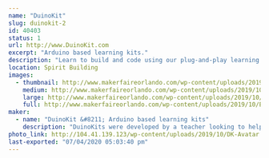 ```yaml
---
name: "DuinoKit"
slug: duinokit-2
id: 40403
status: 1
url: http://www.DuinoKit.com
excerpt: "Arduino based learning kits."
description: "Learn to build and code using our plug-and-play learning kits.  No soldering or breadboarding."
location: Spirit Building
images:
  - thumbnail: http://www.makerfaireorlando.com/wp-content/uploads/2019/10/Ess-and-Jr-kit-Package.jpg
    medium: http://www.makerfaireorlando.com/wp-content/uploads/2019/10/Ess-and-Jr-kit-Package.jpg
    large: http://www.makerfaireorlando.com/wp-content/uploads/2019/10/Ess-and-Jr-kit-Package.jpg
    full: http://www.makerfaireorlando.com/wp-content/uploads/2019/10/Ess-and-Jr-kit-Package.jpg
maker:
  - name: "DuinoKit &#8211; Arduino based learning kits"
    description: "DuinoKits were developed by a teacher looking to help teach kids about electronics and coding using Arduino."
photo_link: http://104.41.139.123/wp-content/uploads/2019/10/DK-Avatar.jpg
last-exported: "07/04/2020 05:03:40 pm"
---
```

